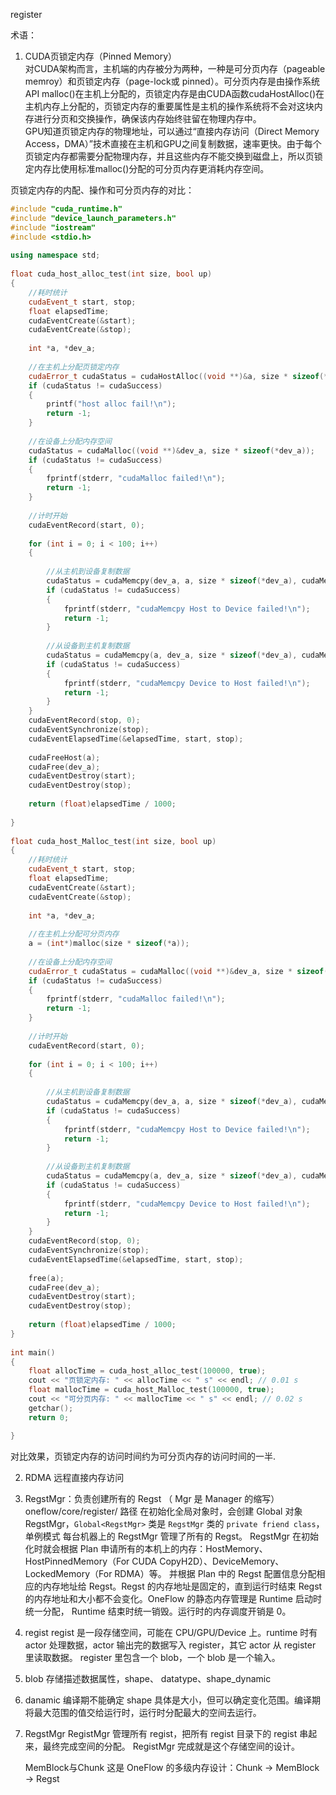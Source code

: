 register

术语：<br>
1. CUDA页锁定内存（Pinned Memory）<br>
对CUDA架构而言，主机端的内存被分为两种，一种是可分页内存（pageable memroy）和页锁定内存（page-lock或 pinned）。可分页内存是由操作系统API malloc()在主机上分配的，页锁定内存是由CUDA函数cudaHostAlloc()在主机内存上分配的，页锁定内存的重要属性是主机的操作系统将不会对这块内存进行分页和交换操作，确保该内存始终驻留在物理内存中。<br>
GPU知道页锁定内存的物理地址，可以通过“直接内存访问（Direct Memory Access，DMA）”技术直接在主机和GPU之间复制数据，速率更快。由于每个页锁定内存都需要分配物理内存，并且这些内存不能交换到磁盘上，所以页锁定内存比使用标准malloc()分配的可分页内存更消耗内存空间。<br>

页锁定内存的内配、操作和可分页内存的对比：<br>

```.cpp
#include "cuda_runtime.h"
#include "device_launch_parameters.h"
#include "iostream"
#include <stdio.h>
 
using namespace std;
 
float cuda_host_alloc_test(int size, bool up)
{
	//耗时统计
	cudaEvent_t start, stop;
	float elapsedTime;
	cudaEventCreate(&start);
	cudaEventCreate(&stop);
 
	int *a, *dev_a;
 
	//在主机上分配页锁定内存
	cudaError_t cudaStatus = cudaHostAlloc((void **)&a, size * sizeof(*a), cudaHostAllocDefault);
	if (cudaStatus != cudaSuccess)
	{
		printf("host alloc fail!\n");
		return -1;
	}
 
	//在设备上分配内存空间
	cudaStatus = cudaMalloc((void **)&dev_a, size * sizeof(*dev_a));
	if (cudaStatus != cudaSuccess)
	{
		fprintf(stderr, "cudaMalloc failed!\n");
		return -1;
	}
 
	//计时开始
	cudaEventRecord(start, 0);
 
	for (int i = 0; i < 100; i++)
	{
 
		//从主机到设备复制数据
		cudaStatus = cudaMemcpy(dev_a, a, size * sizeof(*dev_a), cudaMemcpyHostToDevice);
		if (cudaStatus != cudaSuccess)
		{
			fprintf(stderr, "cudaMemcpy Host to Device failed!\n");
			return -1;
		}
 
		//从设备到主机复制数据
		cudaStatus = cudaMemcpy(a, dev_a, size * sizeof(*dev_a), cudaMemcpyDeviceToHost);
		if (cudaStatus != cudaSuccess)
		{
			fprintf(stderr, "cudaMemcpy Device to Host failed!\n");
			return -1;
		}
	}
	cudaEventRecord(stop, 0);
	cudaEventSynchronize(stop);
	cudaEventElapsedTime(&elapsedTime, start, stop);
 
	cudaFreeHost(a);
	cudaFree(dev_a);
	cudaEventDestroy(start);
	cudaEventDestroy(stop);
 
	return (float)elapsedTime / 1000;
 
}
 
float cuda_host_Malloc_test(int size, bool up)
{
	//耗时统计
	cudaEvent_t start, stop;
	float elapsedTime;
	cudaEventCreate(&start);
	cudaEventCreate(&stop);
 
	int *a, *dev_a;
 
	//在主机上分配可分页内存
	a = (int*)malloc(size * sizeof(*a));
 
	//在设备上分配内存空间
	cudaError_t	cudaStatus = cudaMalloc((void **)&dev_a, size * sizeof(*dev_a));
	if (cudaStatus != cudaSuccess)
	{
		fprintf(stderr, "cudaMalloc failed!\n");
		return -1;
	}
 
	//计时开始
	cudaEventRecord(start, 0);
 
	for (int i = 0; i < 100; i++)
	{
 
		//从主机到设备复制数据
		cudaStatus = cudaMemcpy(dev_a, a, size * sizeof(*dev_a), cudaMemcpyHostToDevice);
		if (cudaStatus != cudaSuccess)
		{
			fprintf(stderr, "cudaMemcpy Host to Device failed!\n");
			return -1;
		}
 
		//从设备到主机复制数据
		cudaStatus = cudaMemcpy(a, dev_a, size * sizeof(*dev_a), cudaMemcpyDeviceToHost);
		if (cudaStatus != cudaSuccess)
		{
			fprintf(stderr, "cudaMemcpy Device to Host failed!\n");
			return -1;
		}
	}
	cudaEventRecord(stop, 0);
	cudaEventSynchronize(stop);
	cudaEventElapsedTime(&elapsedTime, start, stop);
 
	free(a);
	cudaFree(dev_a);
	cudaEventDestroy(start);
	cudaEventDestroy(stop);
 
	return (float)elapsedTime / 1000;
}
 
int main()
{
	float allocTime = cuda_host_alloc_test(100000, true);
	cout << "页锁定内存: " << allocTime << " s" << endl; // 0.01 s
	float mallocTime = cuda_host_Malloc_test(100000, true);
	cout << "可分页内存: " << mallocTime << " s" << endl; // 0.02 s
	getchar();
	return 0;

}
```
对比效果，页锁定内存的访问时间约为可分页内存的访问时间的一半.<br>

2. RDMA 远程直接内存访问

3. RegstMgr：负责创建所有的 Regst （ Mgr 是 Manager 的缩写）
   oneflow/core/register/ 路径
   在初始化全局对象时，会创建 Global 对象 RegstMgr，`Global<RegstMgr>` 类是 `RegstMgr` 类的 `private friend class`，单例模式
   每台机器上的 RegstMgr 管理了所有的 Regst。
   RegstMgr 在初始化时就会根据 Plan 申请所有的本机上的内存：HostMemory、HostPinnedMemory（For CUDA CopyH2D）、DeviceMemory、LockedMemory（For RDMA）等。
   并根据 Plan 中的 Regst 配置信息分配相应的内存地址给 Regst。Regst 的内存地址是固定的，直到运行时结束 Regst 的内存地址和大小都不会变化。OneFlow 的静态内存管理是 Runtime 启动时统一分配，    Runtime 结束时统一销毁。运行时的内存调度开销是 0。
   
4. regist
   regist 是一段存储空间，可能在 CPU/GPU/Device 上。runtime 时有 actor 处理数据，actor 输出完的数据写入 register，其它 actor 从 register 里读取数据。
   register 里包含一个 blob，一个 blob 是一个输入。
   
 5. blob
    存储描述数据属性，shape、 datatype、shape_dynamic
    
 6. danamic 
    编译期不能确定 shape 具体是大小，但可以确定变化范围。编译期将最大范围的值交给运行时，运行时分配最大的空间去运行。
    
7. RegstMgr
   RegistMgr 管理所有 regist，把所有 regist 目录下的 regist 串起来，最终完成空间的分配。
   RegistMgr 完成就是这个存储空间的设计。
  
   MemBlock与Chunk
   这是 OneFlow 的多级内存设计：Chunk -> MemBlock -> Regst

